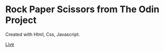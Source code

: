 # Rock Paper Scissors from The Odin Project

Created with Html, Css, Javascript.

[Live](https://mertsahin89.github.io/odin-rockpaperscissors/)